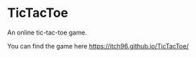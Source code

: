 # TicTacToe
An online tic-tac-toe game.

You can find the game here https://itch96.github.io/TicTacToe/
